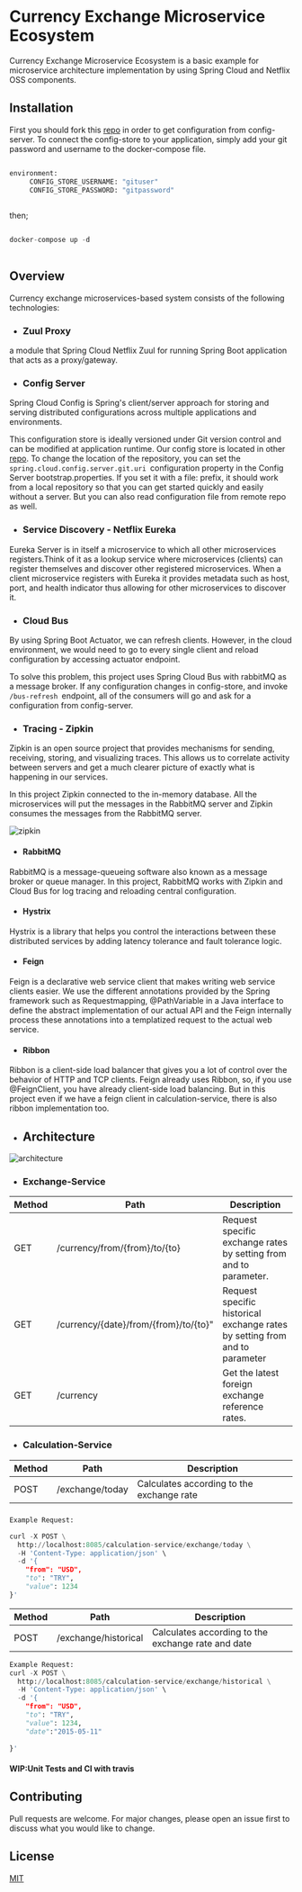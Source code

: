 # Currency Exchange Microservice Ecosystem

Currency Exchange Microservice Ecosystem is a basic example for microservice architecture implementation by using Spring Cloud and Netflix OSS components.

## Installation

First you should fork this [repo](https://github.com/HazalYoleri/config-store) in order to get configuration from config-server. To connect the config-store to your application, simply add your git password and username to the docker-compose file.

```python

environment:
     CONFIG_STORE_USERNAME: "gituser"
     CONFIG_STORE_PASSWORD: "gitpassword"
     
```

then;
```python

docker-compose up -d
     
```


## Overview

Currency exchange microservices-based system consists of the following technologies:

* ### Zuul Proxy

a module that Spring Cloud Netflix Zuul for running Spring Boot application that acts as a proxy/gateway.



* ### Config Server

Spring Cloud Config is Spring's client/server approach for storing and serving distributed configurations across multiple applications and environments.

This configuration store is ideally versioned under Git version control and can be modified at application runtime. Our config store is located in other [repo](https://github.com/HazalYoleri/config-store). To change the location of the repository, you can set the `spring.cloud.config.server.git.uri `configuration property in the Config Server bootstrap.properties. If you set it with a file: prefix, it should work from a local repository so that you can get started quickly and easily without a server. But you can also read configuration file from remote repo as well.

* ### Service Discovery - Netflix Eureka 
Eureka Server is in itself a microservice to which all other microservices registers.Think of it as a lookup service where microservices (clients) can register themselves and discover other registered microservices. When a client microservice registers with Eureka it provides metadata such as host, port, and health indicator thus allowing for other microservices to discover it.

* ### Cloud Bus

By using Spring Boot Actuator, we can refresh clients. However, in the cloud environment, we would need to go to every single client and reload configuration by accessing actuator endpoint.

To solve this problem, this project uses Spring Cloud Bus with rabbitMQ as a message broker. If any configuration changes in config-store, and invoke `/bus-refresh `endpoint, all of the consumers will go and ask for a configuration from config-server.

* ### Tracing - Zipkin
Zipkin is an open source project that provides mechanisms for sending, receiving, storing, and visualizing traces. This allows us to correlate activity between servers and get a much clearer picture of exactly what is happening in our services.

In this project Zipkin connected to the in-memory database. All the microservices will put the messages in the RabbitMQ server and  Zipkin consumes the messages from the RabbitMQ server.

![zipkin](https://user-images.githubusercontent.com/39515623/82371753-64915380-9a23-11ea-8009-19d94ae5bfaa.png)


* #### RabbitMQ

RabbitMQ is a message-queueing software also known as a message broker or queue manager.
In this project, RabbitMQ works with Zipkin and Cloud Bus for log tracing and reloading central configuration.
* #### Hystrix
Hystrix is a library that helps you control the interactions between these distributed services by adding latency tolerance and fault tolerance logic. 


* #### Feign
Feign is a declarative web service client that makes writing web service clients easier. We use the different annotations provided by the Spring framework such as Requestmapping, @PathVariable in a Java interface to define the abstract implementation of our actual API and the Feign internally process these annotations into a templatized request to the actual web service.

* #### Ribbon
Ribbon is a client-side load balancer that gives you a lot of control over the behavior of HTTP and TCP clients. Feign already uses Ribbon, so, if you use @FeignClient, you have already client-side load balancing. But in this project even if we have a feign client in calculation-service, there is also ribbon implementation too.

* ## Architecture
![architecture](https://user-images.githubusercontent.com/39515623/82160875-f3c22e00-98a0-11ea-8551-042bab5af60b.png)
* ### Exchange-Service

| Method        | Path           | Description  |
| ------------- |-------------| -----|
| GET      | /currency/from/{from}/to/{to} |Request specific exchange rates by setting from and to parameter. |
| GET      | /currency/{date}/from/{from}/to/{to}"    |   Request specific historical exchange rates by setting from and to parameter |
| GET | /currency      |    Get the latest foreign exchange reference rates.|

* ### Calculation-Service

| Method        | Path           | Description  |
| ------------- |-------------| -----|
| POST      | /exchange/today  |Calculates according to the exchange rate |

#####

```python
Example Request:

curl -X POST \
  http://localhost:8085/calculation-service/exchange/today \
  -H 'Content-Type: application/json' \
  -d '{
    "from": "USD",
    "to": "TRY",
    "value": 1234
}'
```

| Method        | Path           | Description  |
| ------------- |-------------| -----|
| POST      | /exchange/historical    | Calculates according to the exchange rate and date |

```python
Example Request:
curl -X POST \
  http://localhost:8085/calculation-service/exchange/historical \
  -H 'Content-Type: application/json' \
  -d '{
    "from": "USD",
    "to": "TRY",
    "value": 1234,
    "date":"2015-05-11"
  
}'
```

#### WIP:Unit Tests and CI with travis

## Contributing
Pull requests are welcome. For major changes, please open an issue first to discuss what you would like to change.

## License
[MIT](https://choosealicense.com/licenses/mit/)
